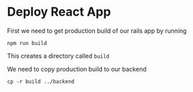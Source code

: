 # Deploy React App

First we need to get production build of our rails app by running

`npm run build`

This creates a directory called `build`

We need to copy production build to our backend

`cp -r build ../backend`